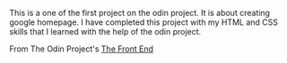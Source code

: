 This is a one of the first project on the odin project. It is about creating google homepage.
I have completed this project with my HTML and CSS skills that I learned with the help of the odin project.

From The Odin Project's [The Front End](http://www.theodinproject.com/courses/web-development-101/lessons/html-css)

